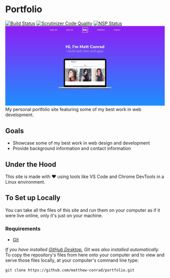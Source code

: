 # Portfolio
[![Build Status](https://travis-ci.org/matthew-conrad/portfolio.svg?branch=master)](https://travis-ci.org/matthew-conrad/portfolio) [![Scrutinizer Code Quality](https://scrutinizer-ci.com/g/matthew-conrad/portfolio/badges/quality-score.png?b=master)](https://scrutinizer-ci.com/g/matthew-conrad/portfolio/?branch=master) [![NSP Status](https://nodesecurity.io/orgs/matthew-conrad/projects/7d5ee241-a31d-4cb6-8025-b29794046e5d/badge)](https://nodesecurity.io/orgs/matthew-conrad/projects/7d5ee241-a31d-4cb6-8025-b29794046e5d)
![screenshot](images/screenshot-main.jpeg)
My personal portfolio site featuring some of my best work in web development.
## Goals
- Showcase some of my best work in web design and development
- Provide background information and contact information
## Under the Hood
This site is made with :heart: using tools like VS Code and Chrome DevTools in a Linux environment.
## To Set up Locally
You can take all the files of this site and run them on your computer as if it were live online, only it's just on your machine.
### Requirements
* [Git](http://git-scm.com/)

_If you have installed [GitHub Desktop](https://desktop.github.com), Git was also installed automatically._
To copy the repository's files from here onto your computer and to view and serve those files locally, at your computer's command line type:

```
git clone https://github.com/matthew-conrad/portfolio.git
```
